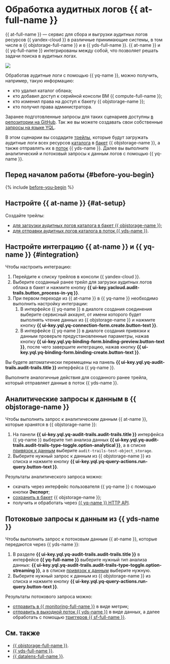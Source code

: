 # Обработка аудитных логов {{ at-full-name }}

{{ at-full-name }} — сервис для сбора и выгрузки аудитных логов ресурсов {{ yandex-cloud }} в различные принимающие системы, в том числе в {{ objstorage-full-name }} и в {{ yds-full-name }}. {{ at-name }} и {{ yq-full-name }} интегрированы между собой, что позволяет решать задачи поиска в аудитных логах.

![](../../_assets/query/audit-trails-query.png)

Обработав аудитные логи с помощью {{ yq-name }}, можно получить, например, такую информацию:

* кто удалил каталог облака;
* кто добавил доступ к серийной консоли ВМ {{ compute-full-name }};
* кто изменил права на доступ к бакету {{ objstorage-name }};
* кто получил права администратора.

Заранее подготовленные запросы для таких сценариев доступны [в репозитории на GitHub](https://github.com/yandex-cloud/yc-solution-library-for-security/tree/master/auditlogs/_use_cases_and_searches). Так же вы можете создавать свои собственные [запросы на языке YQL](../yql-tutorials/index.md).

В этом сценарии вы создадите [трейлы](../../audit-trails/concepts/trail.md), которые будут загружать аудитные логи всех ресурсов [каталога](../../resource-manager/concepts/resources-hierarchy.md#folder) в [бакет](../../storage/concepts/bucket.md) {{ objstorage-name }}, а также отправлять их в [поток](../../data-streams/concepts/glossary.md#stream-concepts) {{ yds-name }}. Далее вы выполните аналитический и потоковый запросы к данным логов с помощью {{ yq-name }}.

## Перед началом работы {#before-you-begin}

{% include [before-you-begin](../../_tutorials/_tutorials_includes/before-you-begin.md) %}

## Настройте {{ at-name }} {#at-setup}

Создайте трейлы:

* [для загрузки аудитных логов каталога в бакет {{ objstorage-name }}](../../audit-trails/operations/export-folder-bucket.md);
* [для отправки аудитных логов каталога в поток {{ yds-name }}](../../audit-trails/operations/export-folder-data-streams.md).

## Настройте интеграцию {{ at-name }} и {{ yq-name }} {#integration}

Чтобы настроить интеграцию:

1. Перейдите к списку трейлов в консоли {{ yandex-cloud }}.
1. Выберите созданный ранее трейл для загрузки аудитных логов облака в бакет и нажмите кнопку **{{ ui-key.yacloud.audit-trails.button_process-in-yq }}**.
1. При первом переходе из {{ at-name }} в {{ yq-name }} необходимо выполнить настройку интеграции:
   1. В интерфейсе {{ yq-name }} в диалоге создания соединения выберите сервисный аккаунт, от имени которого будет выполнять чтение данных из {{ objstorage-name }} и нажмите кнопку **{{ ui-key.yql.yq-connection-form.create.button-text }}**.
   1. В интерфейсе {{ yq-name }} в диалоге создания привязки к данным проверьте предустановленные параметры, нажав кнопку **{{ ui-key.yql.yq-binding-form.binding-preview.button-text }}**, после чего завершите интеграцию, нажав кнопку **{{ ui-key.yql.yq-binding-form.binding-create.button-text }}**.

Вы будете автоматически перемещены на панель **{{ ui-key.yql.yq-audit-trails.audit-trails.title }}** интерфейса {{ yq-name }}.

Выполните аналогичные действия для созданного ранее трейла, который отправляет данные в поток {{ yds-name }}.

## Аналитические запросы к данным в {{ objstorage-name }}

Чтобы выполнить запрос к аналитическим данным {{ at-name }}, которые хранятся в {{ objstorage-name }}:

1. На панели **{{ ui-key.yql.yq-audit-trails.audit-trails.title }}** интерфейса {{ yq-name }} выберите тип анализа данных **{{ ui-key.yql.yq-audit-trails.audit-trails-type-toggle.option-analytical }}**, а в списке [привязок к данным](../../query/concepts/glossary.md#binding) выберите `audit-trails-test-object_storage`.
1. Выберите нужный запрос к данным из {{ objstorage-name }} из списка и нажмите кнопку **{{ ui-key.yql.yq-query-actions.run-query.button-text }}**.

Результаты аналитического запроса можно:

* скачать через интерфейс пользователя {{ yq-name }} с помощью кнопки **Экспорт**;
* [сохранить в бакет](../../query/sources-and-sinks/object-storage-write.md) {{ objstorage-name }};
* получить и обработать через [{{ yq-name }} HTTP API](../api/index.md).
<!-- * [визуализировать](../../query/tutorials/datalens.md) в {{ datalens-full-name }}; -->

## Потоковые запросы к данным из {{ yds-name }}

Чтобы выполнить запрос к потоковым данным {{ at-name }}, которые передаются через {{ yds-name }}:

1. В разделе **{{ ui-key.yql.yq-audit-trails.audit-trails.title }}** в интерфейсе **{{ yq-full-name }}** выберите нужный тип анализа данных: **{{ ui-key.yql.yq-audit-trails.audit-trails-type-toggle.option-streaming }}**, а в списке [привязок к данным](../../query/concepts/glossary.md#binding) выберите нужную.
1. Выберите нужный запрос к данным из {{ objstorage-name }} из списка и нажмите кнопку **{{ ui-key.yql.yq-query-actions.run-query.button-text }}**.

Результаты потокового запроса можно:

* [отправить в {{ monitoring-full-name }}](../../query/sources-and-sinks/monitoring.md) в виде метрик;
* [отправить в выходной поток {{ yds-name }}](../../query/sources-and-sinks/data-streams-write.md) в виде данных, а далее обработать с помощью [триггеров {{ sf-full-name }}](../../functions/operations/trigger/data-streams-trigger-create.md).

## См. также

* [{{ objstorage-full-name }}](../../storage/).
* [{{ yds-full-name }}](../../data-streams/).
* [{{ datalens-full-name }}](../../datalens/).
